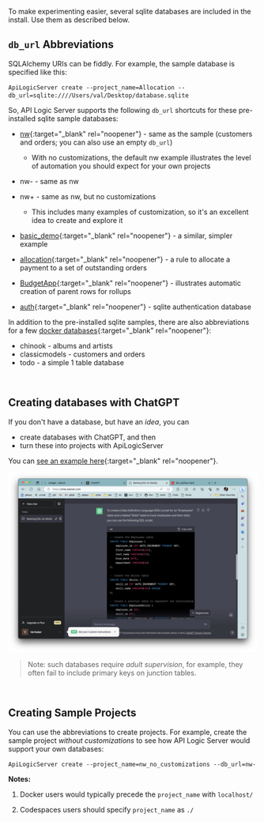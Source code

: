 To make experimenting easier, several sqlite databases are included in the install.  Use them as described below.

## `db_url` Abbreviations

SQLAlchemy URIs can be fiddly.  For example, the sample database is specified like this:

```
ApiLogicServer create --project_name=Allocation --db_url=sqlite:////Users/val/Desktop/database.sqlite
```

So, API Logic Server supports the following `db_url` shortcuts for these pre-installed sqlite sample databases:

* [nw](Tutorial.md){:target="_blank" rel="noopener"} - same as the sample (customers and orders; you can also use an empty `db_url`)

    * With no customizations, the default nw example illustrates the level of automation you should expect for your own projects

* nw- - same as nw
* nw+ - same as nw, but no customizations

    * This includes many examples of customization, so it's an excellent idea to create and explore it

* [basic_demo](Sample-Basic-Demo.md){:target="_blank" rel="noopener"} - a similar, simpler example 
* [allocation](Logic-Allocation.md){:target="_blank" rel="noopener"} - a rule to allocate a payment to a set of outstanding orders
* [BudgetApp](Tech-Budget-App.md){:target="_blank" rel="noopener"} - illustrates automatic creation of parent rows for rollups
* [auth](Security-Authentication-Provider.md#sqlite-auth-provider){:target="_blank" rel="noopener"} - sqlite authentication database

In addition to the pre-installed sqlite samples, there are also abbreviations for a few [docker databases](Database-Docker.md){:target="_blank" rel="noopener"}:

* chinook - albums and artists
* classicmodels - customers and orders
* todo - a simple 1 table database

&nbsp;

## Creating databases with ChatGPT

If you don't have a database, but have an *idea*, you can 

* create databases with ChatGPT, and then 
* turn these into projects with ApiLogicServer

You can [see an example here](https://github.com/ApiLogicServer/ApiLogicServer-src/tree/main/tests/test_databases/ai-created){:target="_blank" rel="noopener"}.

![chatgpt](images/model/employees%20and%20skills.png)

> Note: such databases require *adult supervision*, for example, they often fail to include primary keys on junction tables.

&nbsp;

## Creating Sample Projects

You can use the abbreviations to create projects.  For example, create the sample project _without customizations_ to see how API Logic Server would support your own databases:

```
ApiLogicServer create --project_name=nw_no_customizations --db_url=nw-
```

__Notes:__

1. Docker users would typically precede the `project_name` with `localhost/`

2. Codespaces users should specify `project_name` as `./`

